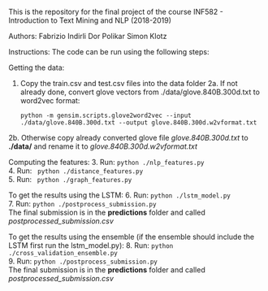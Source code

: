 This is the repository for the final project of the course INF582 - Introduction to Text Mining and NLP (2018-2019)

Authors:
Fabrizio Indirli
Dor Polikar
Simon Klotz

Instructions:
The code can be run using the following steps:

Getting the data:
1. Copy the train.csv and test.csv files into the data folder
2a. If not already done, convert glove vectors from ./data/glove.840B.300d.txt to word2vec format:
	```
	python -m gensim.scripts.glove2word2vec --input  ./data/glove.840B.300d.txt --output glove.840B.300d.w2vformat.txt
	```
2b. Otherwise copy already converted glove file *glove.840B.300d.txt* to __./data/__ and rename it to *glove.840B.300d.w2vformat.txt*

Computing the features:
3. Run: ``` python ./nlp_features.py ``` <br>
4. Run: ``` python ./distance_features.py``` <br>
5. Run: ``` python ./graph_features.py``` <br>

To get the results using the LSTM:
6. Run: ```python ./lstm_model.py``` <br>
7. Run: ```python ./postprocess_submission.py``` <br>
The final submission is in the __predictions__ folder and called *postprocessed_submission.csv*

To get the results using the ensemble (if the ensemble should include the LSTM first run the lstm_model.py):
8. Run: ```python ./cross_validation_ensemble.py``` <br>
9. Run: ```python ./postprocess_submission.py``` <br>
The final submission is in the __predictions__ folder and called *postprocessed_submission.csv*
